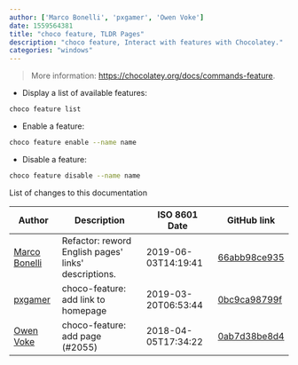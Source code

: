 ```yaml
---
author: ['Marco Bonelli', 'pxgamer', 'Owen Voke']
date: 1559564381
title: "choco feature, TLDR Pages"
description: "choco feature, Interact with features with Chocolatey."
categories: "windows"
---
```

> More information: <https://chocolatey.org/docs/commands-feature>.

- Display a list of available features:

```bash
choco feature list
```

- Enable a feature:

```bash
choco feature enable --name name
```

- Disable a feature:

```bash
choco feature disable --name name
```
List of changes to this documentation


Author | Description | ISO 8601 Date | GitHub link
------|-----|-----|-----
[Marco Bonelli](mailto:marco@mebeim.net) | Refactor: reword English pages' links' descriptions. | 2019-06-03T14:19:41 | [66abb98ce935](https://github.com/tldr-pages/tldr/commit/66abb98ce935c0f4516bf30c4d6da72180d5a3ab)
[pxgamer](mailto:owzie123@gmail.com) | choco-feature: add link to homepage | 2019-03-20T06:53:44 | [0bc9ca98799f](https://github.com/tldr-pages/tldr/commit/0bc9ca98799f58f812cce6d4c0b6878f09a533e2)
[Owen Voke](mailto:owzie123@gmail.com) | choco-feature: add page (#2055) | 2018-04-05T17:34:22 | [0ab7d38be8d4](https://github.com/tldr-pages/tldr/commit/0ab7d38be8d426c80d82d008f6ce5c2a53b16292)

